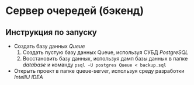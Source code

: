 # Сервер очередей (бэкенд)
## Инструкция по запуску
* Создать базу данных *Queue*
  1. Создать пустую базу данных Queue, используя СУБД *PostgreSQL*
  2. Восстановить базу данных, используя дамп базы данных в папке *database* и команду `psql -U postgres Queue < backup.sql`
* Открыть проект в папке queue-server, используя среду разработки *IntelliJ IDEA* 
